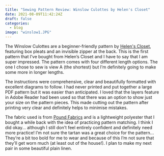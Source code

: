 ```yaml
---
title: "Sewing Pattern Review: Winslow Culottes by Helen's Closet"
date: 2021-08-09T11:42:24Z
draft: false
categories:
  - blog
image: "winslow1.JPG"
---
```


The Winslow Culottes are a beginner-friendly pattern by [Helen's Closet](https://helensclosetpatterns.com/), featuring box pleats and an invisible zipper at the back. This is the first pattern that I’ve bought from Helen’s Closet and I have to say that I am super impressed. The pattern comes with four different length options. The one I chose to sew is view A (the shortest) but I’m definitely going to make some more in longer lengths. 

The instructions were comprehensive, clear and beautifully formatted with excellent diagrams to follow. I had never printed and put together a large PDF pattern but it was easier than anticipated. I loved that the layers feature in Adobe Reader had been used so that there was an option to show just your size on the pattern pieces. This made cutting out the pattern after printing very clear and definitely helps to minimise mistakes.

The fabric used is from [Pound Fabrics](https://poundfabrics.co.uk/) and is a lightweight polyester that I bought a while back with the idea of practicing pattern matching. I think I did okay... although I still don’t feel entirely confident and definitely need more practice! I’m not sure the tartan was a great choice for the pattern... They’re a bit too bold for me to wear and because of this I’m not sure that they’ll get worn much (at least out of the house!). I plan to make my next pair in some beautiful plain linen.




